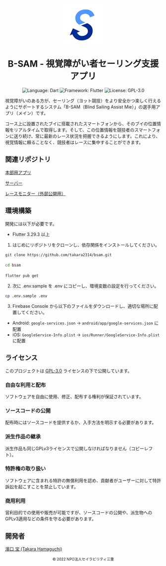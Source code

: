 <div align="center">
<a href="https://github.com/takara2314/bsam">
    <img src="./images/icon.png" width="128" height="128" alt="logo" />
</a>

# B-SAM - 視覚障がい者セーリング支援アプリ

![Language: Dart](https://img.shields.io/badge/Language-Dart-00b4ab?style=for-the-badge&logo=dart)
![Framework: Flutter](https://img.shields.io/badge/Framework-Flutter-54c5f8?style=for-the-badge&logo=flutter)
![License: GPL-3.0](https://img.shields.io/badge/License-GPL%203.0-bd0000?style=for-the-badge)

</div>

視覚障がいのある方が、セーリング（ヨット競技）をより安全かつ楽しく行えるようにサポートするシステム「B-SAM（Blind Sailing Assist Mie）」の選手用アプリ（メイン）です。

コース上に設置されたブイに搭載されたスマートフォンから、そのブイの位置情報をリアルタイムで取得します。そして、この位置情報を競技者のスマートフォンに送り続け、常に最新のレース状況を把握できるようにします。これにより、視覚情報に頼ることなく、競技者はレースに集中することができます。

## 関連リポジトリ

[本部用アプリ](https://github.com/takara2314/bsam-admin)

[サーバー](https://github.com/takara2314/bsam-server)

[レースモニター（外部公開用）](https://github.com/takara2314/bsam-web)

## 環境構築
開発には以下が必要です。
- Flutter 3.29.3 以上

1. はじめにリポジトリをクローンし、依存関係をインストールしてください。

```sh
git clone https://github.com/takara2314/bsam.git

cd bsam

flutter pub get
```

2. 次に .env.sample を .env にコピーし、環境変数の設定を行ってください。

```sh
cp .env.sample .env
```

3. Firebase Console から以下のファイルをダウンロードし、適切な場所に配置してください。
- Android: `google-services.json` → `android/app/google-services.json` に配置
- iOS: `GoogleService-Info.plist` → `ios/Runner/GoogleService-Info.plist` に配置

## ライセンス
このプロジェクトは [GPL-3.0](./LICENSE) ライセンスの下で公開しています。

### 自由な利用と配布
ソフトウェアを自由に使用、修正、配布する権利が保証されています。
### ソースコードの公開
配布時にはソースコードを提供するか、入手方法を明示する必要があります。
### 派生作品の継承
派生作品も同じGPLv3ライセンスで公開しなければなりません（コピーレフト）。
### 特許権の取り扱い
ソフトウェアに含まれる特許の無償利用を認め、貢献者がユーザーに対して特許訴訟を起こすことを禁止しています。
### 商用利用
営利目的での使用や販売が可能ですが、ソースコードの公開や、派生物へのGPLv3適用などの条件を守る必要があります。

## 開発者
[濱口 宝 (Takara Hamaguchi)](https://github.com/takara2314)

<div align="center">
<small>
© 2022 NPO法人セイラビリティ三重
</small>
</div>

